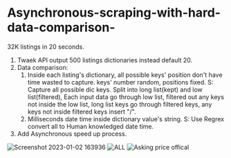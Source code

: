 # Asynchronous-scraping-with-hard-data-comparison-
32K listings in 20 seconds.



1. Twaek API output 500 listings dictionaries instead default 20.
2. Data comparison:
   1. Inside each listing's dictionary, all possible keys' position don't have time wasted to capture.
      keys' number random, positions fixed.
   S: Capture all possible dic keys. Split into long list(kept) and low list(filtered), 
      Each input data go through low list, filtered out any keys not inside the low list, long list keys go through filtered keys, any keys not inside filtered keys insert "/".
   2. Milliseconds date time inside dictionary value's string.
   S: Use Regrex convert all to Human knowledged date time.
3. Add Asynchronous speed up process.


![Screenshot 2023-01-02 163936](https://user-images.githubusercontent.com/124453554/216780865-9addbefe-0b6a-4475-9972-d08ea4b5a9a1.png)
![ALL](https://user-images.githubusercontent.com/124453554/216780871-f947eb60-06d7-466a-96e1-e0d41ba2a77c.png)
![Asking price offical ](https://user-images.githubusercontent.com/124453554/216780885-88274428-3859-4911-a258-704d21fe7c46.png)

